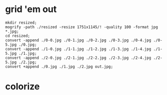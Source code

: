 # grid 'em out

    mkdir resized;
    mogrify -path ./resized -resize 1751x1145/! -quality 100 -format jpg *.jpg;
    cd resized;
    convert -append ./0-0.jpg ./0-1.jpg ./0-2.jpg ./0-3.jpg ./0-4.jpg ./0-5.jpg ./0.jpg;
    convert -append ./1-0.jpg ./1-1.jpg ./1-2.jpg ./1-3.jpg ./1-4.jpg ./1-5.jpg ./1.jpg;
    convert -append ./2-0.jpg ./2-1.jpg ./2-2.jpg ./2-3.jpg ./2-4.jpg ./2-5.jpg ./2.jpg;
    convert +append ./0.jpg ./1.jpg ./2.jpg out.jpg;

# colorize

    